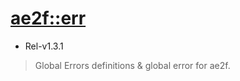 # [ae2f::err](https://github.com/ae2f/err)
- Rel-v1.3.1

> Global Errors definitions &amp; global error for ae2f.

